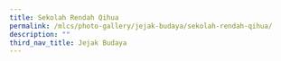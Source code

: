 ```yaml
---
title: Sekolah Rendah Qihua
permalink: /mlcs/photo-gallery/jejak-budaya/sekolah-rendah-qihua/
description: ""
third_nav_title: Jejak Budaya
---
```

